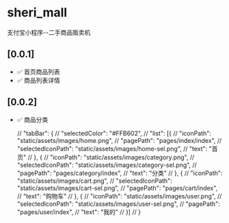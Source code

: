 <!--
 * @Author: sheri 13580370252@163.com
 * @Date: 2023-02-14 18:38:30
 * @LastEditors: sheri 13580370252@163.com
 * @LastEditTime: 2023-03-02 17:54:55
 * @FilePath: /sheri_mall/README.md
-->
# sheri_mall
支付宝小程序--二手商品贩卖机

## [0.0.1]
- ✅ 首页商品列表
- ✅ 商品列表详情

## [0.0.2]
- ✅ 商品分类

  // "tabBar": {
	// 	"selectedColor": "#FFB602",
  //   "list": [{
	// 		"iconPath": "static/assets/images/home.png",
  //     "pagePath": "pages/index/index",
	// 		"selectedIconPath": "static/assets/images/home-sel.png",
  //     "text": "首页"
  //   }, {
	// 		"iconPath": "static/assets/images/category.png",
	// 		"selectedIconPath": "static/assets/images/category-sel.png",
  //     "pagePath": "pages/category/index",
  //     "text": "分类"
  //   }, {
	// 		"iconPath": "static/assets/images/cart.png",
	// 		"selectedIconPath": "static/assets/images/cart-sel.png",
  //     "pagePath": "pages/cart/index",
  //     "text": "购物车"
  //   }, {
	// 		"iconPath": "static/assets/images/user.png",
	// 		"selectedIconPath": "static/assets/images/user-sel.png",
  //     "pagePath": "pages/user/index",
  //     "text": "我的"
  //   }]
  // }
